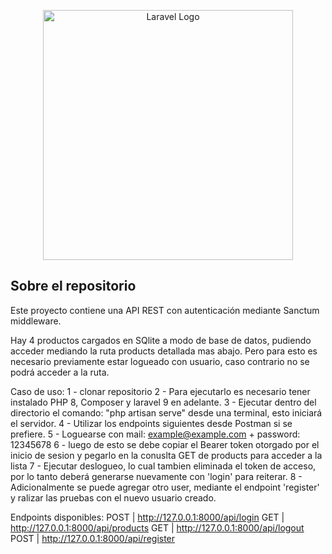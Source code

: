 <p align="center"><a href="https://laravel.com" target="_blank"><img src="https://raw.githubusercontent.com/laravel/art/master/logo-lockup/5%20SVG/2%20CMYK/1%20Full%20Color/laravel-logolockup-cmyk-red.svg" width="400" alt="Laravel Logo"></a></p>

## Sobre el repositorio
Este proyecto contiene una API REST con autenticación mediante Sanctum middleware.

Hay 4 productos cargados en SQlite a modo de base de datos, pudiendo acceder mediando la ruta products detallada mas abajo. Pero para esto es necesario previamente estar logueado con usuario, caso contrario no se podrá acceder a la ruta.

Caso de uso:
    1 - clonar repositorio
    2 - Para ejecutarlo es necesario tener instalado PHP 8, Composer y laravel 9 en adelante.
    3 - Ejecutar dentro del directorio el comando: "php artisan serve" desde una terminal, esto iniciará el servidor.
    4 - Utilizar los endpoints siguientes desde Postman si se prefiere.
    5 - Loguearse con mail: example@example.com + password: 12345678
    6 - luego de esto se debe copiar el Bearer token otorgado por el inicio de sesion y pegarlo en la conuslta GET de products para acceder a la lista
    7 - Ejecutar deslogueo, lo cual tambien eliminada el token de acceso, por lo tanto deberá generarse nuevamente con 'login' para reiterar.
    8 - Adicionalmente se puede agregar otro user, mediante el endpoint 'register' y ralizar las pruebas con el nuevo usuario creado.

Endpoints disponibles:
POST | http://127.0.0.1:8000/api/login
GET  | http://127.0.0.1:8000/api/products
GET  | http://127.0.0.1:8000/api/logout
POST | http://127.0.0.1:8000/api/register
